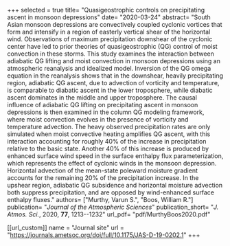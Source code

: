 +++
selected = true
title= "Quasigeostrophic controls on precipitating ascent in monsoon depressions"
date= "2020-03-24"
abstract= "South Asian monsoon depressions are convectively coupled cyclonic vortices that form and intensify in a region of easterly vertical shear of the horizontal wind. Observations of maximum precipitation downshear of the cyclonic center have led to prior theories of quasigeostrophic (QG) control of moist convection in these storms. This study examines the interaction between adiabatic QG lifting and moist convection in monsoon depressions using an atmospheric reanalysis and idealized model. Inversion of the QG omega equation in the reanalysis shows that in the downshear, heavily precipitating region, adiabatic QG ascent, due to advection of vorticity and temperature, is comparable to diabatic ascent in the lower troposphere, while diabatic ascent dominates in the middle and upper troposphere. The causal influence of adiabatic QG lifting on precipitating ascent in monsoon depressions is then examined in the column QG modeling framework, where moist convection evolves in the presence of vorticity and temperature advection. The heavy observed precipitation rates are only simulated when moist convective heating amplifies QG ascent, with this interaction accounting for roughly 40% of the increase in precipitation relative to the basic state. Another 40% of this increase is produced by enhanced surface wind speed in the surface enthalpy flux parameterization, which represents the effect of cyclonic winds in the monsoon depression. Horizontal advection of the mean-state poleward moisture gradient accounts for the remaining 20% of the precipitation increase. In the upshear region, adiabatic QG subsidence and horizontal moisture advection both suppress precipitation, and are opposed by wind-enhanced surface enthalpy fluxes."
authors= ["Murthy, Varun S.", "Boos, William R."]
publication= "*Journal of the Atmospheric Sciences*"
publication_short= "*J. Atmos. Sci.*, 2020, **77**, 1213--1232" 
url_pdf= "pdf/MurthyBoos2020.pdf"

[[url_custom]]
    name = "Journal site"
    url = "https://journals.ametsoc.org/doi/full/10.1175/JAS-D-19-0202.1"
+++


